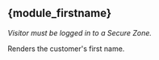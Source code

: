 ## {module_firstname}

*Visitor must be logged in to a Secure Zone.* 

Renders the customer's first name.

